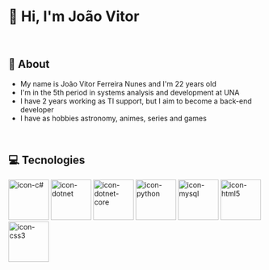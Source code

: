 # 👋 Hi, I'm João Vitor

<br>

## 💬 About

<ul>
  <li>My name is João Vitor Ferreira Nunes and I'm 22 years old</li>
  <li>I'm in the 5th period in systems analysis and development at UNA</li>
  <li>I have 2 years working as TI support, but I aim to become a back-end developer</li>
  <li>I have as hobbies astronomy, animes, series and games</li>
</ul>

<br>

## 💻 Tecnologies

<div style=flex>
  <img alt=icon-c# src="https://cdn.jsdelivr.net/gh/devicons/devicon/icons/csharp/csharp-original.svg" height=80 width=80/>
  <img alt=icon-dotnet src="https://cdn.jsdelivr.net/gh/devicons/devicon/icons/dot-net/dot-net-original-wordmark.svg" height=80 width=80/>
  <img alt=icon-dotnet-core src="https://cdn.jsdelivr.net/gh/devicons/devicon/icons/dotnetcore/dotnetcore-original.svg" height=80 width=80/>
  <img alt=icon-python src="https://cdn.jsdelivr.net/gh/devicons/devicon@latest/icons/python/python-original.svg" height=80 width=80/> 
  <img alt=icon-mysql src="https://cdn.jsdelivr.net/gh/devicons/devicon/icons/mysql/mysql-original-wordmark.svg" height=80 width=80/>
  <img alt=icon-html5 src="https://cdn.jsdelivr.net/gh/devicons/devicon/icons/html5/html5-original.svg" height=80 width=80/>       
  <img alt=icon-css3 src="https://cdn.jsdelivr.net/gh/devicons/devicon/icons/css3/css3-original.svg" height=80 width=80/>
</div>

